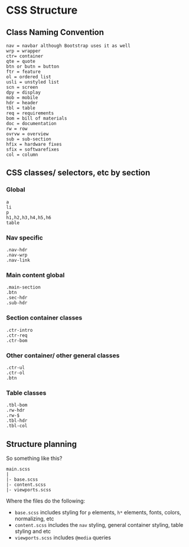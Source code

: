 # CSS Structure

## Class Naming Convention

```
nav = navbar although Bootstrap uses it as well
wrp = wrapper
ctr= container
qte = quote
btn or butn = button
ftr = feature
ol = ordered list 
usli = unstyled list
scn = screen
dpy = display
mob = mobile
hdr = header
tbl = table
req = requirements
bom = bill of materials
doc = documentation
rw = row
ovrvw = overview
sub = sub-section
hfix = hardware fixes
sfix = softwarefixes
col = column
```
   
## CSS classes/ selectors, etc by section

### Global

```
a
li
p
h1,h2,h3,h4,h5,h6
table
```
### Nav specific

```
.nav-hdr
.nav-wrp
.nav-link
```

### Main content global

```
.main-section
.btn
.sec-hdr
.sub-hdr
```

### Section container classes

```
.ctr-intro
.ctr-req
.ctr-bom
```

### Other container/ other general classes

```
.ctr-ul
.ctr-ol
.btn
```

### Table classes

```
.tbl-bom
.rw-hdr
.rw-$
.tbl-hdr
.tbl-col
```

## Structure planning

So something like this?

```
main.scss
|
|- base.scss
|- content.scss
|- viewports.scss
```
Where the files do the following:

- `base.scss` includes styling for `p` elements, `h*` elements, fonts, colors, normalizing, etc
- `content.scss` includes the `nav` styling, general container styling, table styling and etc
-  `viewports.scss` includes `@media` queries



